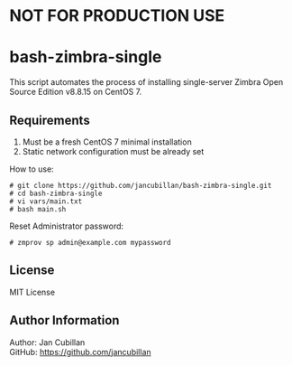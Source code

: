 NOT FOR PRODUCTION USE
======================

bash-zimbra-single
=====================

This script automates the process of installing single-server Zimbra Open Source Edition v8.8.15 on CentOS 7.

Requirements
------------

1) Must be a fresh CentOS 7 minimal installation
2) Static network configuration must be already set

How to use:

    # git clone https://github.com/jancubillan/bash-zimbra-single.git
    # cd bash-zimbra-single
    # vi vars/main.txt
    # bash main.sh

Reset Administrator password:

    # zmprov sp admin@example.com mypassword

License
-------

MIT License

Author Information
------------------

Author: Jan Cubillan<br/>
GitHub: https://github.com/jancubillan<br/>

